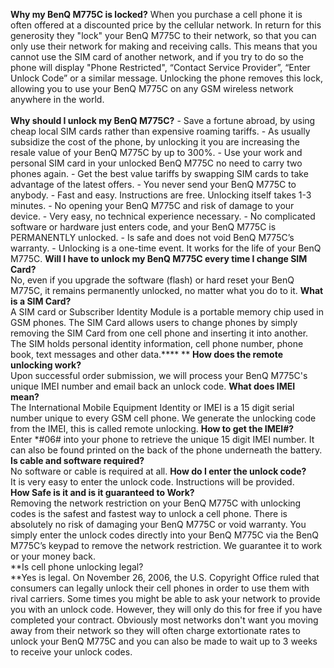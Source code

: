 &#13;
**Why my BenQ M775C is locked?**
&#13;
When you purchase a cell phone it is often offered at a discounted price by the cellular
network. In return for this generosity they "lock" your BenQ M775C to their network,
so that you can only use their network for making and receiving calls. This means
that you cannot use the SIM card of another network, and if you try to do so the
phone will display "Phone Restricted", “Contact Service Provider”, “Enter Unlock
Code” or a similar message. Unlocking the phone removes this lock, allowing you
to use your BenQ M775C on any GSM wireless network anywhere in the world.  
&#13;				
&#13;
&#13;
**Why should I unlock my BenQ M775C?**
&#13;
&#13;					- Save a fortune abroad, by using cheap local SIM cards rather than expensive roaming tariffs.
&#13;					- As usually subsidize the cost of the phone, by unlocking it you are increasing the resale value of your BenQ M775C by up to 300%.
&#13;					- Use your work and personal SIM card in your unlocked BenQ M775C no need to carry two phones again.
&#13;					- Get the best value tariffs by swapping SIM cards to take advantage of the latest offers.
&#13;					- You never send your BenQ M775C to anybody.
&#13;					- Fast and easy. Instructions are free. Unlocking itself takes 1-3 minutes.
&#13;					- No opening your BenQ M775C and risk of damage to your device.
&#13;					- Very easy, no technical experience necessary.
&#13;					- No complicated software or hardware just enters code, and your BenQ M775C is PERMANENTLY unlocked.
&#13;					- Is safe and does not void BenQ M775C’s warranty.
&#13;					- Unlocking is a one-time event. It works for the life of your BenQ M775C.
&#13;
&#13;
**Will I have to unlock my BenQ M775C every time I change SIM Card?**  
&#13;                                No, even if you upgrade the software (flash)
or hard reset your BenQ M775C, it remains permanently unlocked, no matter what you
do to it.
&#13;
**What is a SIM Card?**  
&#13;						A SIM card or Subscriber Identity Module is a portable memory chip used
in GSM phones. The SIM Card allows users to change phones by simply removing the
SIM Card from one cell phone and inserting it into another. The SIM holds personal
identity information, cell phone number, phone book, text messages and other data.****
**
&#13;				&#13;
**How does the remote unlocking work?**  
&#13;                                Upon successful order submission, we will process
your BenQ M775C's unique IMEI number and email back an unlock code.
&#13;				&#13;
**What does IMEI mean?**  
&#13;                                The International Mobile Equipment Identity
or IMEI is a 15 digit serial number unique to every GSM cell phone. We generate the
unlocking code from the IMEI, this is called remote unlocking.
&#13;				&#13;
**How to get the IMEI#?**  
&#13;                                Enter \*#06# into your phone to retrieve the
unique 15 digit IMEI number. It can also be found printed on the back of the phone
underneath the battery.
&#13;				&#13;
**Is cable and software required?**  
&#13;                                No software or cable is required at all.
&#13;				&#13;
**How do I enter the unlock code?**  
&#13;						It is very easy to enter the unlock code. Instructions will be provided.  
&#13;
&#13;
**How Safe is it and is it guaranteed to Work?**
&#13;                                
Removing the network restriction on your BenQ M775C with unlocking codes is the safest
and fastest way to unlock a cell phone. There is absolutely no risk of damaging your
BenQ M775C or void warranty. You simply enter the unlock codes directly into your
BenQ M775C via the BenQ M775C’s keypad to remove the network restriction. We guarantee
it to work or your money back.
&#13;				&#13;		  
**Is cell phone unlocking legal?  
**Yes is legal. On November 26, 2006, the U.S. Copyright Office ruled that consumers
can legally unlock their cell phones in order to use them with rival carriers. Some
times you might be able to ask your network to provide you with an unlock code. However,
they will only do this for free if you have completed your contract. Obviously most
networks don't want you moving away from their network so they will often charge
extortionate rates to unlock your BenQ M775C and you can also be made to wait up
to 3 weeks to receive your unlock codes.
&#13;			&#13;
